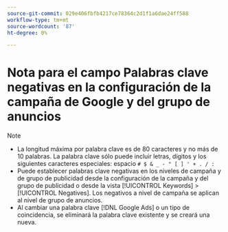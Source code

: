 ```yaml
---
source-git-commit: 029e406fbfb4217ce78364c2d1f1a6dae24ff588
workflow-type: tm+mt
source-wordcount: '87'
ht-degree: 0%

---
```

# Nota para el campo Palabras clave negativas en la configuración de la campaña de Google y del grupo de anuncios

>[!NOTE]
>
>* La longitud máxima por palabra clave es de 80 caracteres y no más de 10 palabras. La palabra clave sólo puede incluir letras, dígitos y los siguientes caracteres especiales: espacio `# $ & _ - " [ ] ' + . / :`
>* Puede establecer palabras clave negativas en los niveles de campaña y de grupo de publicidad desde la configuración de la campaña y del grupo de publicidad o desde la vista [!UICONTROL Keywords] > [!UICONTROL Negatives]. Los negativos a nivel de campaña se aplican al nivel de grupo de anuncios.
>* Al cambiar una palabra clave [!DNL Google Ads] o un tipo de coincidencia, se eliminará la palabra clave existente y se creará una nueva.
